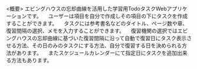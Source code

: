 <概要>
 エビングハウスの忘却曲線を活用した学習用TodoタスクWebアプリケーションです。
　ユーザーは項目を自分で作成しその項目の下にタスクを作成することができます。
　タスクには参考書名などのタイトル、ページ数や章、復習間隔の選択、メモを入力することができます。
　復習機関の選択ではエビングハウスの忘却曲線に基づいた復習間隔に沿って自動で復習日にタスク表示させる方法、その日のみのタスクにする方法、自分で復習する日を決められる方法があります。
　またスケジュールカレンダーにて指定日にタスクを追加出来る方法もあります。
